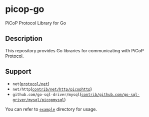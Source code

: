 # picop-go
PiCoP Protocol Library for Go

## Description
This repository provides Go libraries for communicating with PiCoP Protocol.

## Support
- `net`([`protocol/net`](./protocol/net`))
- `net/http`([`contrib/net/http/picophttp`](./contrib/net/http/picophttp))
- `github.com/go-sql-driver/mysql`([`contrib/github.com/go-sql-griver/mysql/picopmysql`](./contrib/github.com/go-sql-driver/mysql/picopmysql))

You can refer to [`example`](./example) directory for usage.
